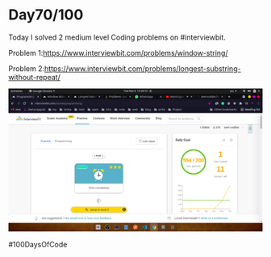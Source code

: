 
# Day70/100

Today I solved 2 medium level Coding problems on #interviewbit.

Problem 1:https://www.interviewbit.com/problems/window-string/

Problem 2:https://www.interviewbit.com/problems/longest-substring-without-repeat/

![](./1.png)



#100DaysOfCode
